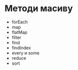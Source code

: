 # Методи масиву
- forEach
- map
- flatMap
- filter
- find
- findIndex
- every и some
- reduce
- sort